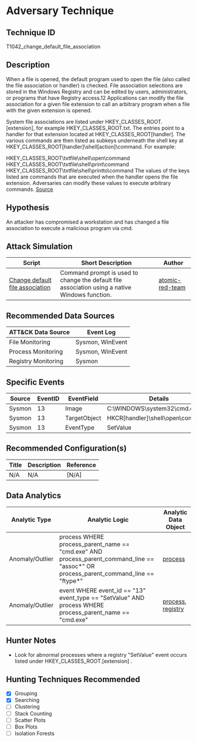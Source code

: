 # Adversary Technique
## Technique ID
T1042\_change\_default\_file\_association


## Description
When a file is opened, the default program used to open the file (also called the file association or handler) is checked. File association selections are stored in the Windows Registry and can be edited by users, administrators, or programs that have Registry access.12 Applications can modify the file association for a given file extension to call an arbitrary program when a file with the given extension is opened.

System file associations are listed under HKEY\_CLASSES\_ROOT\.[extension], for example HKEY\_CLASSES\_ROOT\.txt. The entries point to a handler for that extension located at HKEY\_CLASSES\_ROOT\[handler]. The various commands are then listed as subkeys underneath the shell key at HKEY\_CLASSES\_ROOT\[handler]\shell\[action]\command. For example:

HKEY\_CLASSES\_ROOT\txtfile\shell\open\command
HKEY\_CLASSES\_ROOT\txtfile\shell\print\command
HKEY\_CLASSES\_ROOT\txtfile\shell\printto\command
The values of the keys listed are commands that are executed when the handler opens the file extension. Adversaries can modify these values to execute arbitrary commands. [Source](https://attack.mitre.org/wiki/Technique/T1042)

## Hypothesis
An attacker has compromised a workstation and has changed a file association to execute a malicious program via cmd.


## Attack Simulation

| Script  | Short Description | Author | 
|---------|---------|---------|
| [Change default file association](https://github.com/redcanaryco/atomic-red-team/blob/master/atomics/T1042/T1042.md#atomic-test-1---change-default-file-association)| Command prompt is used to change the default file association using a native Windows function. | [atomic-red-team](https://github.com/redcanaryco/atomic-red-team/blob/master/atomics/T1042/T1042.md#atomic-test-1---change-default-file-association) |



## Recommended Data Sources

| ATT&CK Data Source | Event Log |
|---------|---------|
|File Monitoring| Sysmon, WinEvent |
|Process Monitoring|Sysmon, WinEvent| 
|Registry Monitoring|Sysmon |




## Specific Events

| Source | EventID | EventField | Details | Reference | 
|--------|---------|-------|---------|-----------| 
| Sysmon| 13 | Image | C:\WINDOWS\system32\cmd.exe | N/A |
| Sysmon | 13 | TargetObject | HKCR\[handler]\shell\open\command\ | N/A |
| Sysmon | 13 | EventType | SetValue | N/A |



## Recommended Configuration(s)
| Title | Description | Reference|
|---------|---------|---------|
| N/A | N/A | \[N/A\]



## Data Analytics 

| Analytic Type  | Analytic Logic | Analytic Data Object |
|--------|---------|---------|
| Anomaly/Outlier |  process WHERE process\_parent\_name == "cmd.exe"  AND process\_parent\_command\_line == "assoc\*" OR process\_parent\_command\_line == "ftype\*" | [process](https://github.com/bfuzzy/OSSEM/blob/master/detection_data_model/data_objects/process.md) | 
| Anomaly/Outlier | event WHERE  event\_id == "13" event\_type == "SetValue" AND process WHERE process\_parent\_name == "cmd.exe" | [process](https://github.com/bfuzzy/OSSEM/blob/master/detection_data_model/data_objects/process.md), [registry](https://github.com/Cyb3rWard0g/OSSEM/blob/master/detection_data_model/data_objects/registry.md)


## Hunter Notes
* Look for abnormal processes where a registry "SetValue" event occurs listed under HKEY\_CLASSES\_ROOT\.[extension] .


## Hunting Techniques Recommended

- [x] Grouping
- [x] Searching
- [ ] Clustering
- [ ] Stack Counting
- [ ] Scatter Plots
- [ ] Box Plots
- [ ] Isolation Forests
